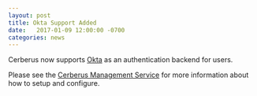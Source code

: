 ```yaml
---
layout: post
title: Okta Support Added
date:   2017-01-09 12:00:00 -0700
categories: news
---
```


Cerberus now supports 
<a target="_blank" onclick="trackOutboundLink('https://www.okta.com/')" href="https://www.okta.com/">Okta</a> as an 
authentication backend for users. 

Please see the <a target="_blank" onclick="trackOutboundLink('https://github.com/Nike-Inc/cerberus-management-service/')" href="https://github.com/Nike-Inc/cerberus-management-service/">Cerberus Management Service</a> for
more information about how to setup and configure.